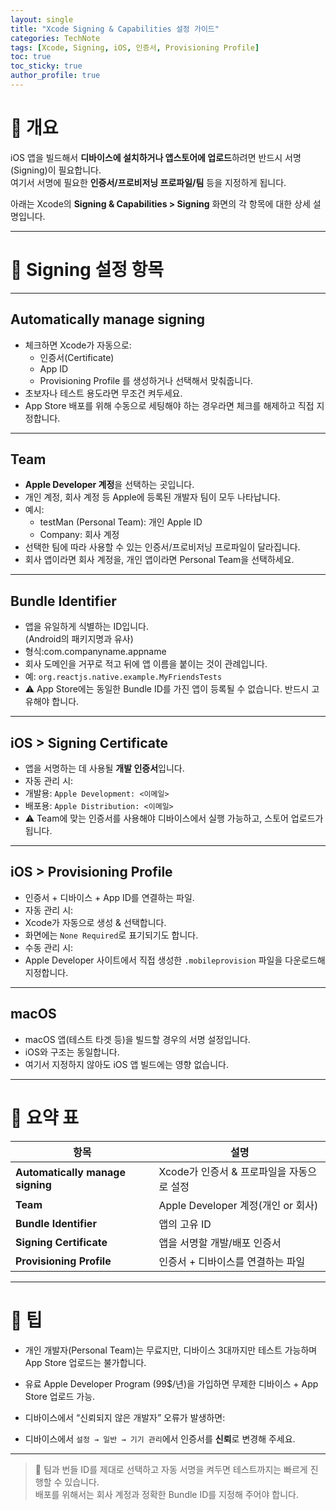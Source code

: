```yaml
---
layout: single
title: "Xcode Signing & Capabilities 설정 가이드"
categories: TechNote
tags: [Xcode, Signing, iOS, 인증서, Provisioning Profile]
toc: true
toc_sticky: true
author_profile: true
---
```


# 📌 개요

iOS 앱을 빌드해서 **디바이스에 설치하거나 앱스토어에 업로드**하려면 반드시 서명(Signing)이 필요합니다.  
여기서 서명에 필요한 **인증서/프로비저닝 프로파일/팀** 등을 지정하게 됩니다.

아래는 Xcode의 **Signing & Capabilities > Signing** 화면의 각 항목에 대한 상세 설명입니다.

---

# 📌 Signing 설정 항목

---

## Automatically manage signing

- 체크하면 Xcode가 자동으로:
  - 인증서(Certificate)
  - App ID
  - Provisioning Profile
    를 생성하거나 선택해서 맞춰줍니다.
- 초보자나 테스트 용도라면 무조건 켜두세요.
- App Store 배포를 위해 수동으로 세팅해야 하는 경우라면 체크를 해제하고 직접 지정합니다.

---

## Team

- **Apple Developer 계정**을 선택하는 곳입니다.
- 개인 계정, 회사 계정 등 Apple에 등록된 개발자 팀이 모두 나타납니다.
- 예시:
  - testMan (Personal Team): 개인 Apple ID
  - Company: 회사 계정
- 선택한 팀에 따라 사용할 수 있는 인증서/프로비저닝 프로파일이 달라집니다.
- 회사 앱이라면 회사 계정을, 개인 앱이라면 Personal Team을 선택하세요.

---

## Bundle Identifier

- 앱을 유일하게 식별하는 ID입니다.  
  (Android의 패키지명과 유사)
- 형식:com.companyname.appname
- 회사 도메인을 거꾸로 적고 뒤에 앱 이름을 붙이는 것이 관례입니다.
- 예: `org.reactjs.native.example.MyFriendsTests`
- ⚠️ App Store에는 동일한 Bundle ID를 가진 앱이 등록될 수 없습니다. 반드시 고유해야 합니다.

---

## iOS > Signing Certificate

- 앱을 서명하는 데 사용될 **개발 인증서**입니다.
- 자동 관리 시:
- 개발용: `Apple Development: <이메일>`
- 배포용: `Apple Distribution: <이메일>`
- ⚠️ Team에 맞는 인증서를 사용해야 디바이스에서 실행 가능하고, 스토어 업로드가 됩니다.

---

## iOS > Provisioning Profile

- 인증서 + 디바이스 + App ID를 연결하는 파일.
- 자동 관리 시:
- Xcode가 자동으로 생성 & 선택합니다.
- 화면에는 `None Required`로 표기되기도 합니다.
- 수동 관리 시:
- Apple Developer 사이트에서 직접 생성한 `.mobileprovision` 파일을 다운로드해 지정합니다.

---

## macOS

- macOS 앱(테스트 타겟 등)을 빌드할 경우의 서명 설정입니다.
- iOS와 구조는 동일합니다.
- 여기서 지정하지 않아도 iOS 앱 빌드에는 영향 없습니다.

---

# 📌 요약 표

| 항목                             | 설명                                      |
| -------------------------------- | ----------------------------------------- |
| **Automatically manage signing** | Xcode가 인증서 & 프로파일을 자동으로 설정 |
| **Team**                         | Apple Developer 계정(개인 or 회사)        |
| **Bundle Identifier**            | 앱의 고유 ID                              |
| **Signing Certificate**          | 앱을 서명할 개발/배포 인증서              |
| **Provisioning Profile**         | 인증서 + 디바이스를 연결하는 파일         |

---

# 📌 팁

- 개인 개발자(Personal Team)는 무료지만, 디바이스 3대까지만 테스트 가능하며 App Store 업로드는 불가합니다.
- 유료 Apple Developer Program (99$/년)을 가입하면 무제한 디바이스 + App Store 업로드 가능.
- 디바이스에서 “신뢰되지 않은 개발자” 오류가 발생하면:

- 디바이스에서 `설정 → 일반 → 기기 관리`에서 인증서를 **신뢰**로 변경해 주세요.

---

> 🚀 팀과 번들 ID를 제대로 선택하고 자동 서명을 켜두면 테스트까지는 빠르게 진행할 수 있습니다.  
> 배포를 위해서는 회사 계정과 정확한 Bundle ID를 지정해 주어야 합니다.
